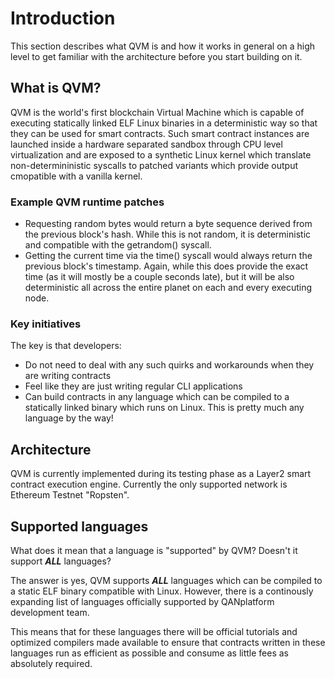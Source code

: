 # Introduction

This section describes what QVM is and how it works in general on a high level to get familiar with the architecture before you start building on it.

## What is QVM?

QVM is the world's first blockchain Virtual Machine which is capable of executing statically linked ELF Linux binaries in a deterministic way so that they can be used for smart contracts.
Such smart contract instances are launched inside a hardware separated sandbox through CPU level virtualization and are exposed to a synthetic Linux kernel which translate non-determininistic syscalls to patched variants which provide output cmopatible with a vanilla kernel.

### Example QVM runtime patches

- Requesting random bytes would return a byte sequence derived from the previous block's hash. While this is not random, it is deterministic and compatible with the getrandom() syscall.
- Getting the current time via the time() syscall would always return the previous block's timestamp. Again, while this does provide the exact time (as it will mostly be a couple seconds late), but it will be also deterministic all across the entire planet on each and every executing node.

### Key initiatives

The key is that developers:

- Do not need to deal with any such quirks and workarounds when they are writing contracts
- Feel like they are just writing regular CLI applications
- Can build contracts in any language which can be compiled to a statically linked binary which runs on Linux. This is pretty much any language by the way!

## Architecture

QVM is currently implemented during its testing phase as a Layer2 smart contract execution engine.
Currently the only supported network is Ethereum Testnet "Ropsten".

## Supported languages

What does it mean that a language is "supported" by QVM? Doesn't it support ***ALL*** languages?

The answer is yes, QVM supports ***ALL*** languages which can be compiled to a static ELF binary compatible with Linux.
However, there is a continously expanding list of languages officially supported by QANplatform development team.

This means that for these languages there will be official tutorials and optimized compilers made available to ensure that contracts written in these languages run as efficient as possible and consume as little fees as absolutely required.

